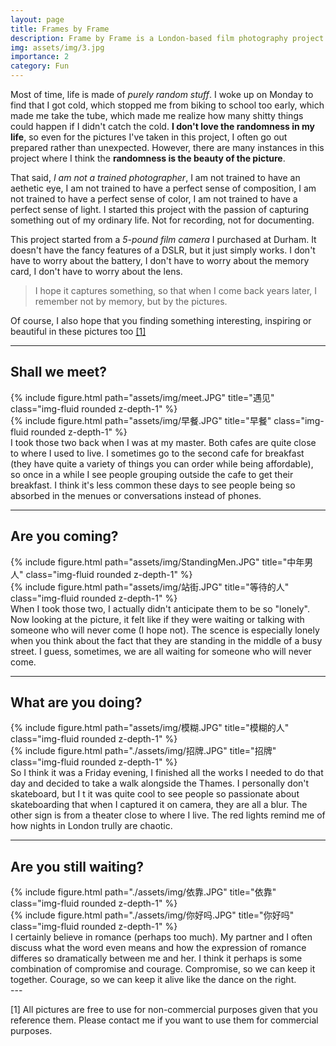 ```yaml
---
layout: page
title: Frames by Frame
description: Frame by Frame is a London-based film photography project that captures the beauty and randomness of daily life through raw and unfiltered moments.
img: assets/img/3.jpg
importance: 2
category: Fun
---
```


Most of time, life is made of *purely random stuff*. I woke up on Monday to find that I got cold, which stopped me from biking to school too early, which made me take the tube, which made me realize how many shitty things could happen if I didn't catch the cold. **I don't love the randomness in my life**, so even for the pictures I've taken in this project, I often go out prepared rather than unexpected. However, there are many instances in this project where I think the **randomness is the beauty of the picture**. 

That said, *I am not a trained photographer*, I am not trained to have an aethetic eye, I am not trained to have a perfect sense of composition, I am not trained to have a perfect sense of color, I am not trained to have a perfect sense of light. I started this project with the passion of capturing something out of my ordinary life. Not for recording, not for documenting. 

This project started from a *5-pound film camera* I purchased at Durham. It doesn't have the fancy features of a DSLR, but it just simply works. I don't have to worry about the battery, I don't have to worry about the memory card, I don't have to worry about the lens. 

> I hope it captures something, so that when I come back years later, I remember not by memory, but by the pictures. 

Of course, I also hope that you finding something interesting, inspiring or beautiful in these pictures too <a href="#section1">[1]</a>

---

## Shall we meet?

<div class="row justify-content-sm-center">
    <div class="col-sm-6 mt-3 mt-md-0">
        {% include figure.html path="assets/img/meet.JPG" title="遇见" class="img-fluid rounded z-depth-1" %}
    </div>
    <div class="col-sm-6 mt-3 mt-md-0">
        {% include figure.html path="assets/img/早餐.JPG" title="早餐" class="img-fluid rounded z-depth-1" %}
    </div>
</div>

<div class="caption">
    I took those two back when I was at my master. Both cafes are quite close to where I used to live. I sometimes go to the second cafe for breakfast (they have quite a variety of things you can order while being affordable), so once in a while I see people grouping outside the cafe to get their breakfast. I think it's less common these days to see people being so absorbed in the menues or conversations instead of phones. 
</div>

---
## Are you coming?
<div class="row justify-content-sm-center">
    <div class="col-sm-6 mt-3 mt-md-0">
        {% include figure.html path="assets/img/StandingMen.JPG" title="中年男人" class="img-fluid rounded z-depth-1" %}
    </div>
    <div class="col-sm-6 mt-3 mt-md-0">
        {% include figure.html path="assets/img/站街.JPG" title="等待的人" class="img-fluid rounded z-depth-1" %}
    </div>
</div>
<div class="caption">
    When I took those two, I actually didn't anticipate them to be so "lonely". Now looking at the picture, it felt like if they were waiting or talking with someone who will never come (I hope not). The scence is especially lonely when you think about the fact that they are standing in the middle of a busy street. I guess, sometimes, we are all waiting for someone who will never come.
</div>

---
## What are you doing?
<div class="row justify-content-sm-center">
    <div class="col-sm-8 mt-3 mt-md-0">
        {% include figure.html path="assets/img/模糊.JPG" title="模糊的人" class="img-fluid rounded z-depth-1" %}
    </div>
    <div class="col-sm-4 mt-3 mt-md-0">
        {% include figure.html path="./assets/img/招牌.JPG" title="招牌" class="img-fluid rounded z-depth-1" %}
    </div>
</div>

<div class="caption">
    So I think it was a Friday evening, I finished all the works I needed to do that day and decided to take a walk alongside the Thames. I personally don't skateboard, but I t it was quite cool to see people so passionate about skateboarding that when I captured it on camera, they are all a blur. The other sign is from a theater close to where I live. The red lights remind me of how nights in London trully are chaotic. 
</div>

---
## Are you still waiting?
<div class="row justify-content-sm-center">
    <div class="col-sm-6 mt-3 mt-md-0">
        {% include figure.html path="./assets/img/依靠.JPG" title="依靠" class="img-fluid rounded z-depth-1" %}
    </div>
    <div class="col-sm-6 mt-3 mt-md-0">
        {% include figure.html path="./assets/img/你好吗.JPG" title="你好吗" class="img-fluid rounded z-depth-1" %}
    </div>
</div>

<div class="caption">
    I certainly believe in romance (perhaps too much). My partner and I often discuss what the word even means and how the expression of romance differes so dramatically between me and her. I think it perhaps is some combination of compromise and courage. Compromise, so we can keep it together. Courage, so we can keep it alive like the dance on the right. 
</div>
---
<p id="section1">[1] All pictures are free to use for non-commercial purposes given that you reference them. Please contact me if you want to use them for commercial purposes.</p>
